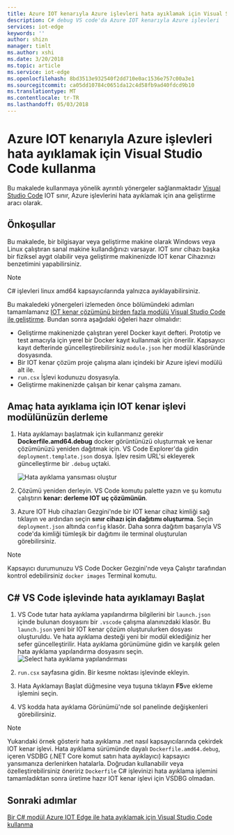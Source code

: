 ```yaml
---
title: Azure IOT kenarıyla Azure işlevleri hata ayıklamak için Visual Studio Code kullanma | Microsoft Docs
description: C# debug VS code'da Azure IOT kenarıyla Azure işlevleri
services: iot-edge
keywords: ''
author: shizn
manager: timlt
ms.author: xshi
ms.date: 3/20/2018
ms.topic: article
ms.service: iot-edge
ms.openlocfilehash: 8bd3513e932540f2dd710e0ac1536e757c00a3e1
ms.sourcegitcommit: ca05dd10784c0651da12c4d58fb9ad40fdcd9b10
ms.translationtype: MT
ms.contentlocale: tr-TR
ms.lasthandoff: 05/03/2018
---
```

# <a name="use-visual-studio-code-to-debug-azure-functions-with-azure-iot-edge"></a>Azure IOT kenarıyla Azure işlevleri hata ayıklamak için Visual Studio Code kullanma

Bu makalede kullanmaya yönelik ayrıntılı yönergeler sağlanmaktadır [Visual Studio Code](https://code.visualstudio.com/) IOT sınır, Azure işlevlerini hata ayıklamak için ana geliştirme aracı olarak.

## <a name="prerequisites"></a>Önkoşullar
Bu makalede, bir bilgisayar veya geliştirme makine olarak Windows veya Linux çalıştıran sanal makine kullandığınızı varsayar. IOT sınır cihazı başka bir fiziksel aygıt olabilir veya geliştirme makinenizde IOT kenar Cihazınızı benzetimini yapabilirsiniz.

> [!NOTE]
> C# işlevleri linux amd64 kapsayıcılarında yalnızca ayıklayabilirsiniz.

Bu makaledeki yönergeleri izlemeden önce bölümündeki adımları tamamlamanız [IOT kenar çözümünü birden fazla modülü Visual Studio Code ile geliştirme](tutorial-multiple-modules-in-vscode.md). Bundan sonra aşağıdaki öğeleri hazır olmalıdır:
- Geliştirme makinenizde çalıştıran yerel Docker kayıt defteri. Prototip ve test amacıyla için yerel bir Docker kayıt kullanmak için önerilir. Kapsayıcı kayıt defterinde güncelleştirebilirsiniz `module.json` her modül klasöründe dosyasında.
- Bir IOT kenar çözüm proje çalışma alanı içindeki bir Azure işlevi modülü alt ile.
- `run.csx` İşlevi kodunuzu dosyasıyla.
- Geliştirme makinenizde çalışan bir kenar çalışma zamanı.

## <a name="build-your-iot-edge-function-module-for-debugging-purpose"></a>Amaç hata ayıklama için IOT kenar işlevi modülünüzün derleme
1. Hata ayıklamayı başlatmak için kullanmanız gerekir **Dockerfile.amd64.debug** docker görüntünüzü oluşturmak ve kenar çözümünüzü yeniden dağıtmak için. VS Code Explorer'da gidin `deployment.template.json` dosya. İşlev resim URL'si ekleyerek güncelleştirme bir `.debug` uçtaki.

    ![Hata ayıklama yansıması oluştur](./media/how-to-debug-csharp-function/build-debug-image.png)

2. Çözümü yeniden derleyin. VS Code komutu palette yazın ve şu komutu çalıştırın **kenar: derleme IOT uç çözümünün**.

3. Azure IOT Hub cihazları Gezgini'nde bir IOT kenar cihaz kimliği sağ tıklayın ve ardından seçin **sınır cihazı için dağıtımı oluşturma**. Seçin `deployment.json` altında `config` klasör. Daha sonra dağıtım başarıyla VS code'da kimliği tümleşik bir dağıtımı ile terminal oluşturulan görebilirsiniz.

> [!NOTE]
> Kapsayıcı durumunuzu VS Code Docker Gezgini'nde veya Çalıştır tarafından kontrol edebilirsiniz `docker images` Terminal komutu.

## <a name="start-debugging-c-function-in-vs-code"></a>C# VS Code işlevinde hata ayıklamayı Başlat
1. VS Code tutar hata ayıklama yapılandırma bilgilerini bir `launch.json` içinde bulunan dosyasını bir `.vscode` çalışma alanınızdaki klasör. Bu `launch.json` yeni bir IOT kenar çözüm oluşturulurken dosyası oluşturuldu. Ve hata ayıklama desteği yeni bir modül eklediğiniz her sefer güncelleştirilir. Hata ayıklama görünümüne gidin ve karşılık gelen hata ayıklama yapılandırma dosyasını seçin.
    ![Select hata ayıklama yapılandırması](./media/how-to-debug-csharp-function/select-debug-configuration.jpg)

2. `run.csx` sayfasına gidin. Bir kesme noktası işlevinde ekleyin.

3. Hata Ayıklamayı Başlat düğmesine veya tuşuna tıklayın **F5**ve ekleme işlemini seçin.

4. VS kodda hata ayıklama Görünümü'nde sol panelinde değişkenleri görebilirsiniz. 


> [!NOTE]
> Yukarıdaki örnek gösterir hata ayıklama .net nasıl kapsayıcılarında çekirdek IOT kenar işlevi. Hata ayıklama sürümünde dayalı `Dockerfile.amd64.debug`, içeren VSDBG (.NET Core komut satırı hata ayıklayıcı) kapsayıcı yansımanıza derlenirken hatalarla. Doğrudan kullanabilir veya özelleştirebilirsiniz öneririz `Dockerfile` C# işlevinizi hata ayıklama işlemini tamamladıktan sonra üretime hazır IOT kenar işlevi için VSDBG olmadan.

## <a name="next-steps"></a>Sonraki adımlar


[Bir C# modül Azure IOT Edge ile hata ayıklamak için Visual Studio Code kullanma](how-to-vscode-debug-csharp-module.md)

